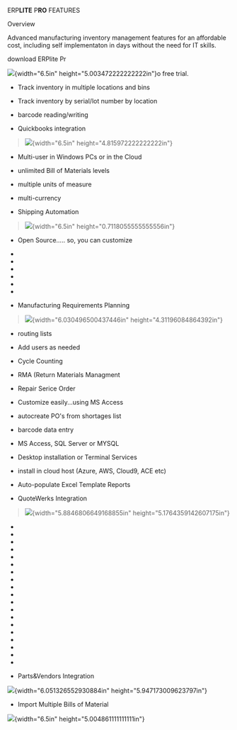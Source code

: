 ERP**LITE** P**RO** FEATURES

Overview

Advanced manufacturing inventory management features for an affordable
cost, including self implementaton in days without the need for IT
skills.

download ERPlite Pr

![](media\image1.png){width="6.5in" height="5.003472222222222in"}o free
trial.

-   Track inventory in multiple locations and bins

-   Track inventory by serial/lot number by location

-   barcode reading/writing

-   Quickbooks integration

> ![](media\image2.png){width="6.5in" height="4.815972222222222in"}

-   Multi-user in Windows PCs or in the Cloud

-   unlimited Bill of Materials levels

-   multiple units of measure

-   multi-currency

-   Shipping Automation

> ![](media\image3.png){width="6.5in" height="0.7118055555555556in"}

-   Open Source..... so, you can customize

-   

-   

-   

-   

-   

-   

-   Manufacturing Requirements Planning

> ![](media\image4.png){width="6.030496500437446in"
> height="4.31196084864392in"}

-   routing lists

-   Add users as needed

-   Cycle Counting

-   RMA (Return Materials Managment

-   Repair Serice Order

-   Customize easily\...using MS Access

-   autocreate PO\'s from shortages list

-   barcode data entry

-   MS Access, SQL Server or MYSQL

-   Desktop installation or Terminal Services

-   install in cloud host (Azure, AWS, Cloud9, ACE etc)

-   Auto-populate Excel Template Reports

-   QuoteWerks Integration

> ![](media\image5.png){width="5.8846806649168855in"
> height="5.1764359142607175in"}

-   

-   

-   

-   

-   

-   

-   

-   

-   

-   

-   

-   

-   

-   

-   

-   

-   

-   

-   

-   Parts&Vendors Integration

![](media\image6.png){width="6.051326552930884in"
height="5.947173009623797in"}

-   Import Multiple Bills of Material

![](media\image7.png){width="6.5in" height="5.004861111111111in"}

